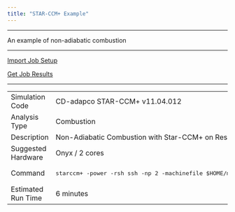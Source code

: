 ```yaml
---
title: "STAR-CCM+ Example"
---
```

---

An example of non-adiabatic combustion


<center>

</center>


---

[Import Job Setup](https://platform.rescale.com/tutorials/starccm-combustion-example/clone/)

[Get Job Results](https://platform.rescale.com/tutorials/starccm-combustion-example/share/)

---
<center>
<table class="table">
	<tr>
		<td>Simulation Code</td>
		<td>CD-adapco STAR-CCM+ v11.04.012</td>
	</tr>
	<tr>
		<td>Analysis Type</td>
		<td>Combustion</td>
	</tr>
	<tr>
		<td>Description</td>
		<td>Non-Adiabatic Combustion with Star-CCM+ on Rescale.</td>
	</tr>
	<tr>
		<td>Suggested Hardware</td>
		<td>Onyx / 2 cores</td>
	</tr>
	<tr style="command-row">
		<td>Command</td>
		<td><pre>starccm+ -power -rsh ssh -np 2 -machinefile $HOME/machinefile -batch nonAdiabaticPpdfEquilib.java</pre></td>
	</tr>
	<tr>
		<td>Estimated Run Time</td>
		<td>6 minutes</td>
	</tr>
</table>
</center>

